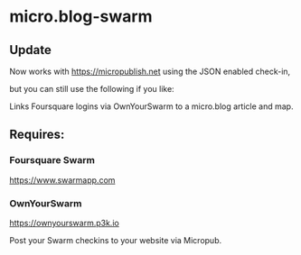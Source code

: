 # micro.blog-swarm

## Update

Now works with https://micropublish.net using the JSON enabled check-in,

but you can still use the following if you like:

Links Foursquare logins via OwnYourSwarm to a micro.blog article and map.

## Requires:

### Foursquare Swarm

https://www.swarmapp.com

### OwnYourSwarm

https://ownyourswarm.p3k.io

Post your Swarm checkins to your website via Micropub.
